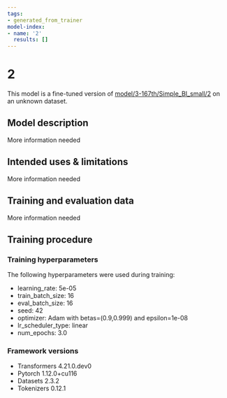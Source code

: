 ```yaml
---
tags:
- generated_from_trainer
model-index:
- name: '2'
  results: []
---
```


<!-- This model card has been generated automatically according to the information the Trainer had access to. You
should probably proofread and complete it, then remove this comment. -->

# 2

This model is a fine-tuned version of [model/3-167th/Simple_BI_small/2](https://huggingface.co/model/3-167th/Simple_BI_small/2) on an unknown dataset.

## Model description

More information needed

## Intended uses & limitations

More information needed

## Training and evaluation data

More information needed

## Training procedure

### Training hyperparameters

The following hyperparameters were used during training:
- learning_rate: 5e-05
- train_batch_size: 16
- eval_batch_size: 16
- seed: 42
- optimizer: Adam with betas=(0.9,0.999) and epsilon=1e-08
- lr_scheduler_type: linear
- num_epochs: 3.0

### Framework versions

- Transformers 4.21.0.dev0
- Pytorch 1.12.0+cu116
- Datasets 2.3.2
- Tokenizers 0.12.1
